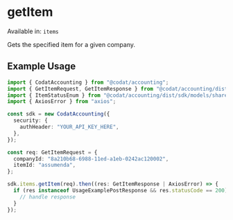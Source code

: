 # getItem
Available in: `items`

Gets the specified item for a given company.

## Example Usage
```typescript
import { CodatAccounting } from "@codat/accounting";
import { GetItemRequest, GetItemResponse } from "@codat/accounting/dist/sdk/models/operations";
import { ItemStatusEnum } from "@codat/accounting/dist/sdk/models/shared";
import { AxiosError } from "axios";

const sdk = new CodatAccounting({
  security: {
    authHeader: "YOUR_API_KEY_HERE",
  },
});

const req: GetItemRequest = {
  companyId: "8a210b68-6988-11ed-a1eb-0242ac120002",
  itemId: "assumenda",
};

sdk.items.getItem(req).then((res: GetItemResponse | AxiosError) => {
  if (res instanceof UsageExamplePostResponse && res.statusCode == 200) {
    // handle response
  }
});
```